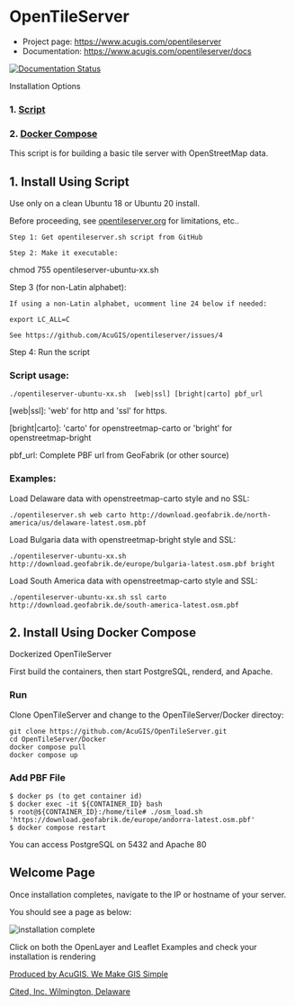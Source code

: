 # OpenTileServer

* Project page: https://www.acugis.com/opentileserver
* Documentation: https://www.acugis.com/opentileserver/docs

[![Documentation Status](https://readthedocs.org/projects/opentileserver/badge/?version=latest)](https://opentileserver.docs.acugis.com/en/latest/?badge=latest)

Installation Options

### 1. [Script](https://github.com/AcuGIS/OpenTileServer/blob/master/README.md#1-script)
### 2. [Docker Compose](https://github.com/AcuGIS/OpenTileServer/blob/master/README.md#2-install-using-docker-compose)

This script is for building a basic tile server with OpenStreetMap data.

## 1.  Install Using Script

Use only on a clean Ubuntu 18 or Ubuntu 20 install.

Before proceeding, see [opentileserver.org](https://opentileserver.org) for limitations, etc..

    Step 1: Get opentileserver.sh script from GitHub

    Step 2: Make it executable:

   chmod 755 opentileserver-ubuntu-xx.sh

Step 3 (for non-Latin alphabet):

    If using a non-Latin alphabet, ucomment line 24 below if needed:

    export LC_ALL=C

    See https://github.com/AcuGIS/opentileserver/issues/4

Step 4: Run the script

### Script usage:

    ./opentileserver-ubuntu-xx.sh  [web|ssl] [bright|carto] pbf_url

[web|ssl]: 'web' for http and 'ssl' for https.

[bright|carto]: 'carto' for openstreetmap-carto or 'bright' for openstreetmap-bright

pbf_url: Complete PBF url from GeoFabrik (or other source)


### Examples:

Load Delaware data with openstreetmap-carto style and no SSL:

    ./opentileserver.sh web carto http://download.geofabrik.de/north-america/us/delaware-latest.osm.pbf 

Load Bulgaria data with openstreetmap-bright style and SSL:

    ./opentileserver-ubuntu-xx.sh http://download.geofabrik.de/europe/bulgaria-latest.osm.pbf bright

Load South America data with openstreetmap-carto style and SSL:

    ./opentileserver-ubuntu-xx.sh ssl carto http://download.geofabrik.de/south-america-latest.osm.pbf

## 2. Install Using Docker Compose

Dockerized OpenTileServer

First build the containers, then start PostgreSQL, renderd, and Apache. 

### Run
Clone OpenTileServer and change to the OpenTileServer/Docker directoy:

    git clone https://github.com/AcuGIS/OpenTileServer.git
    cd OpenTileServer/Docker
    docker compose pull
    docker compose up
    
### Add PBF File

    $ docker ps (to get container id)
    $ docker exec -it ${CONTAINER_ID} bash
    $ root@${CONTAINER_ID}:/home/tile# ./osm_load.sh 'https://download.geofabrik.de/europe/andorra-latest.osm.pbf'
    $ docker compose restart
    
You can access PostgreSQL on 5432 and Apache 80


## Welcome Page

Once installation completes, navigate to the IP or hostname of your server.

You should see a page as below:

![installation complete](http://opentileserver.org/assets/img/welcome.jpg)


Click on both the OpenLayer and Leaflet Examples and check your installation is rendering

[Produced by AcuGIS. We Make GIS Simple](https://www.acugis.com) 

[Cited, Inc. Wilmington, Delaware](https://citedcorp.com)

